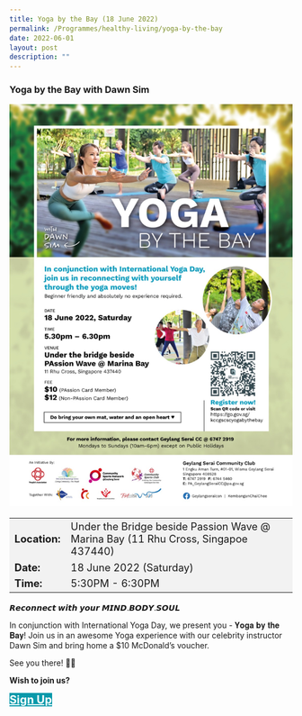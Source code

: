 ```yaml
---
title: Yoga by the Bay (18 June 2022)
permalink: /Programmes/healthy-living/yoga-by-the-bay
date: 2022-06-01
layout: post
description: ""
---
```

### Yoga by the Bay with Dawn Sim ###

<img style="height:100%; width:100%; max-width:600px; max-height:846px" src="/images/Programmes (June 2022)/Yoga by the Bay.jpeg">

<table  style="font-size:130%; background-color:#f2f2f2">
	<tbody>
		<tr>
			 <td><b>Location:</b></td><td> Under the Bridge beside Passion Wave @ Marina Bay (11 Rhu Cross, Singapoe 437440)</td>
		</tr>
		<tr>
		 <td><b>Date:</b> </td><td>18 June 2022 (Saturday)</td>
		</tr>
		<tr>
			<td> <b>Time:</b> </td><td> 5:30PM - 6:30PM</td>
		</tr>
	</tbody>
</table>

𝙍𝙚𝙘𝙤𝙣𝙣𝙚𝙘𝙩 𝙬𝙞𝙩𝙝 𝙮𝙤𝙪𝙧 𝙈𝙄𝙉𝘿.𝘽𝙊𝘿𝙔.𝙎𝙊𝙐𝙇

In conjunction with International Yoga Day, we present you -  𝐘𝐨𝐠𝐚 𝐛𝐲 𝐭𝐡𝐞 𝐁𝐚𝐲! Join us in an awesome Yoga experience with our celebrity instructor Dawn Sim and bring home a $10 McDonald’s voucher. 

See you there! 🙌🏻

<b>Wish to join us?</b>
<div>
	<a href="https://go.gov.sg/kccgscscyogabythebay" style="font-size:20px; width:35%; height:60px; background-color:#0899AA; color:white" class="bp-button"><b>Sign Up</b></a>
</div>
